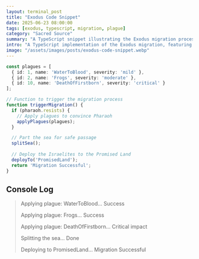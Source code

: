 ```yaml
---
layout: terminal_post
title: "Exodus Code Snippet"
date: 2025-06-23 08:00:00
tags: [exodus, typescript, migration, plague]
category: "Sacred Source"
summary: "A TypeScript snippet illustrating the Exodus migration process, complete with plagues and sea-splitting."
intro: "A TypeScript implementation of the Exodus migration, featuring divine interventions like plagues and sea-splitting to ensure a successful journey."
image: "/assets/images/posts/exodus-code-snippet.webp"
---
```


```ts
const plagues = [
  { id: 1, name: 'WaterToBlood', severity: 'mild' },
  { id: 2, name: 'Frogs', severity: 'moderate' },
  { id: 10, name: 'DeathOfFirstborn', severity: 'critical' }
];

// Function to trigger the migration process
function triggerMigration() {
  if (pharaoh.resists) {
    // Apply plagues to convince Pharaoh
    applyPlagues(plagues);
  }

  // Part the sea for safe passage
  splitSea();
  
  // Deploy the Israelites to the Promised Land
  deployTo('PromisedLand');
  return 'Migration Successful';
}
```

## **Console Log**
> Applying plague: WaterToBlood... Success
> 
> Applying plague: Frogs... Success
> 
> Applying plague: DeathOfFirstborn... Critical impact
> 
> Splitting the sea... Done
> 
> Deploying to PromisedLand... Migration Successful